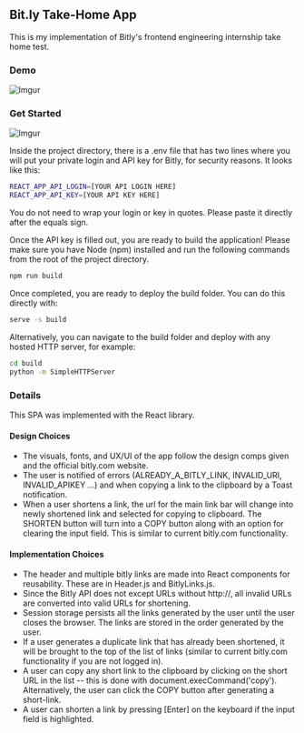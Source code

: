 ## Bit.ly Take-Home App

This is my implementation of Bitly's frontend engineering internship take home test. 

### Demo
![Imgur](https://i.imgur.com/OSoouMG.gif)

### Get Started

![Imgur](https://i.imgur.com/iLcl8tU.gif)

Inside the project directory, there is a .env file that has two lines where you will put your private login and API key for Bitly, for security reasons. It looks like this: 
```bash
REACT_APP_API_LOGIN=[YOUR API LOGIN HERE]
REACT_APP_API_KEY=[YOUR API KEY HERE]
```

You do not need to wrap your login or key in quotes. Please paste it directly after the equals sign.

Once the API key is filled out, you are ready to build the application! Please make sure you have Node (npm) installed and run the following commands from the root of the project directory.

```bash
npm run build
```

Once completed, you are ready to deploy the build folder. You can do this directly with:

```bash
serve -s build
```

Alternatively, you can navigate to the build folder and deploy with any hosted HTTP server, for example:
```bash
cd build
python -m SimpleHTTPServer
```

### Details

This SPA was implemented with the React library.

#### Design Choices
* The visuals, fonts, and UX/UI of the app follow the design comps given and the official bitly.com website.
* The user is notified of errors (ALREADY_A_BITLY_LINK, INVALID_URI, INVALID_APIKEY ...) and when copying a link to the clipboard by a Toast notification.
* When a user shortens a link, the url for the main link bar will change into newly shortened link and selected for copying to clipboard. The SHORTEN button will turn into a COPY button along with an option for clearing the input field. This is similar to current bitly.com functionality.

#### Implementation Choices
* The header and multiple bitly links are made into React components for reusability. These are in Header.js and BitlyLinks.js.
* Since the Bitly API does not except URLs without http://, all invalid URLs are converted into valid URLs for shortening.
* Session storage persists all the links generated by the user until the user closes the browser. The links are stored in the order generated by the user.
* If a user generates a duplicate link that has already been shortened, it will be brought to the top of the list of links (similar to current bitly.com functionality if you are not logged in).
* A user can copy any short link to the clipboard by clicking on the short URL in the list -- this is done with document.execCommand('copy'). Alternatively, the user can click the COPY button after generating a short-link.
* A user can shorten a link by pressing [Enter] on the keyboard if the input field is highlighted.
